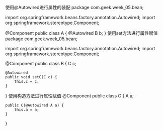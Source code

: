 使用@Autowired进行属性的装配
package com.geek.week_05.bean;

import org.springframework.beans.factory.annotation.Autowired;
import org.springframework.stereotype.Component;

@Component
public class A {
    @Autowired
    B b;
}
使用set方法进行属性赋值
package com.geek.week_05.bean;

import org.springframework.beans.factory.annotation.Autowired;
import org.springframework.stereotype.Component;

@Component
public class B {
    C c;

    @Autowired
    public void setC(C c) {
        this.c = c;
    }
}
使用构造方法进行属性赋值
@Component
public class C {
    A a;

    public C(@Autowired A a) {
        this.a = a;
    }
}